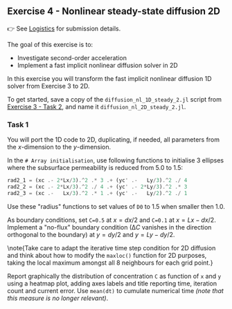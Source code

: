 <!--This file was generated, do not modify it.-->
## Exercise 4 - **Nonlinear steady-state diffusion 2D**

👉 See [Logistics](/logistics/#submission) for submission details.

The goal of this exercise is to:
- Investigate second-order acceleration
- Implement a fast implicit nonlinear diffusion solver in 2D

In this exercise you will transform the fast implicit nonlinear diffusion 1D solver from Exercise 3 to 2D.

To get started, save a copy of the `diffusion_nl_1D_steady_2.jl` script from [Exercise 3 - Task 2](#task_2__3), and name it `diffusion_nl_2D_steady_2.jl`.

### Task 1
You will port the 1D code to 2D, duplicating, if needed, all parameters from the $x$-dimension to the $y$-dimension.

In the `# Array initialisation`, use following functions to initialise 3 ellipses where the subsurface permeability is reduced from 5.0 to 1.5:

```julia
rad2_1 = (xc .- 2*Lx/3).^2 .* 3 .+ (yc' .-   Ly/3).^2 ./ 4
rad2_2 = (xc .- 2*Lx/3).^2 ./ 4 .+ (yc' .- 2*Ly/3).^2 .* 3
rad2_3 = (xc .-   Lx/3).^2 .* 1 .+ (yc' .-   Ly/2).^2 ./ 1
```

Use these "radius" functions to set values of `D0` to 1.5 when smaller then 1.0.

As boundary conditions, set `C=0.5` at $x=dx/2$ and `C=0.1` at $x=Lx-dx/2$. Implement a "no-flux" boundary condition ($∆C$ vanishes in the direction orthogonal to the boundary) at $y=dy/2$ and $y=Ly-dy/2$.

\note{Take care to adapt the iterative time step condition for 2D diffusion and think about how to modify the `maxloc()` function for 2D purposes, taking the local maximum amongst all 8 neighbours for each grid point.}

Report graphically the distribution of concentration `C` as function of `x` and `y` using a heatmap plot, adding axes labels and title reporting time, iteration count and current error. Use `mean(dt)` to cumulate numerical time *(note that this measure is no longer relevant)*.

